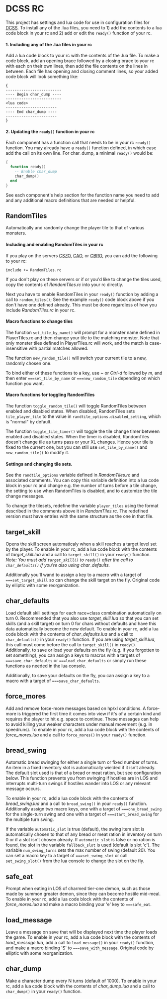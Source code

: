 DCSS RC
=======
This project has settings and lua code for use in configuration files for
[DCSS](http://crawl.develz.org/wordpress/). To install any of the .lua files,
you need to 1) add the contents to a lua code block in your rc and 2) add or
edit the `ready()` function of your rc.

#### 1. Including any of the .lua files in your rc

Add a lua code block to your rc with the contents of the .lua file. To make a
code block, add an opening brace followed by a closing brace to your rc with
each on their own lines, then add the file contents on the lines in
between. Each file has opening and closing comment lines, so your added code
block will look something like:

```
{
-------------------------
---- Begin char_dump ----
-------------------------
<lua code>
-----------------------
---- End char_dump ----
-----------------------
}
```

#### 2. Updating the `ready()` function in your rc

Each component has a function call that needs to be in your rc `ready()`
function. You may already have a `ready()` function defined, in which case add
the call on its own line. For char_dump, a minimal `ready()` would be:
```lua
{
  function ready()
    -- Enable char_dump
    char_dump()
  end
}
```

See each component's help section for the function name you need to add and any
additional macro definitions that are needed or helpful.

## RandomTiles
Automatically and randomly change the player tile to that of various monsters.

#### Including and enabling RandomTiles in your rc

If you play on the servers [CSZO](http://crawl.s-z.org/),
[CAO](http://crawl.akrasiac.org:8080/), or
[CBRO](http://crawl.berotato.org:8080/), you can add the following to your rc:

```
include += RandomTiles.rc
```

If you don't play on these servers or if or you'd like to change the tiles
used, copy the contents of *RandomTiles.rc* into your rc directly.

Next you have to enable RandomTiles in your `ready()` function by adding a call
to `random_tiles()`; See the example `ready()` code block above if you don't
have one defined already. This must be done regardless of how you include
*RandomTiles.rc* in your rc.

#### Macro functions to change tiles

The function `set_tile_by_name()` will prompt for a monster name defined in
PlayerTiles.rc and then change your tile to the matching monster. Note that
only monster tiles defined in PlayerTiles.rc will work, and the match is
case-insensitive with partial matches allowed.

The function `new_random_tile()` will switch your current tile to a new,
randomly chosen one.

To bind either of these functions to a key, use *~* or *Ctrl-d* followed by
*m*, and then enter `===set_tile_by_name` or `===new_random_tile` depending on
which function you want.

#### Macro functions for toggling RandomTiles

The function `toggle_random_tile()` will toggle RandomTiles between enabled
and disabled states. When disabled, RandomTiles sets `tile_player_tile` to the
value in `randtile_options.disabled_setting`, which is "normal" by default.

The function `toggle_tile_timer()` will toggle the tile change timer between
enabled and disabled states. When the timer is disabled, RandomTiles doesn't
change tile as turns pass or your XL changes. Hence your tile is fixed to the
current one, but you can still use `set_tile_by_name()` and `new_random_tile()`
to modify it.

#### Settings and changing tile sets.

See the `randtile_options` variable defined in *RandomTiles.rc* and associated
comments. You can copy this variable definition into a lua code block in your
rc and change e.g. the number of turns before a tile change, the setting to use
when RandomTiles is disabled, and to customize the tile change messages.

To change the tilesets, redefine the variable `player_tiles` using the format
described in the comments above it in *RandomTiles.rc*. The redefined version
must have entries with the same structure as the one in that file.

## target_skill
Opens the skill screen automaticaly when a skill reaches a target level set by
the player. To enable in your rc, add a lua code block with the contents of
*target_skill.lua* and a call to `target_skill()` in your `ready()`
function. _Note: You must add `target_skill()` to `ready()` after the call to
`char_defaults()` if you're also using char_defaults._

Additionally you'll wand to assign a key to a macro with a target of
`===set_target_skill` so can change the skill target on the fly. Original code
by elliptic with some reorganization.

## char_defaults

Load default skill settings for each race+class combination automatically on
turn 0. Recommended that you also use *target_skill.lua* so that you can set
skills (and a skill target) on turn 0 for chars without defaults and have this
data automatically become the new default. To enable in your rc, add a lua code
block with the contents of *char_defaults.lua* and a call to `char_defaults()`
in your `ready()` function. If you are using *target_skill.lua*, this call must
come before the call to `target_skill()` in `ready()`. Additionally, to save or
load your defaults on the fly (e.g. if you forgotten to set something), you can
assign a keys to macros with a targets of `===save_char_defaults` or
`===load_char_defaults` or simply run these functions as needed in the lua
console.

Additionally, to save your defaults on the fly, you can assign a key to a macro
with a target of `===save_char_defaults`.

## force_mores

Add and remove force-more messages based on hp/xl conditions. A force-more is
triggered the first time it comes into view if it's of a certain kind and
requires the player to hit e.g. space to continue. These messages can help to
avoid killing your weaker characters under manual movement (e.g. in
speedruns). To enable in your rc, add a lua code block with the contents of
*force_mores.lua* and a call to `force_mores()` in your `ready()` function.

## bread_swing

Automatic bread swinging for either a single turn or fixed number of turns. An
item in a fixed inventory slot is automatically wielded if it isn't
already. The default slot used is that of a bread or meat ration, but see
configuration below. This function prevents you from swinging if hostiles are
in LOS and interrupts multi-turn swings if hostiles wander into LOS or any
relevant message occurs.

To enable in your rc, add a lua code block with the contents of
*bread_swing.lua* and a call to `bread_swing()` in your `ready()`
function. Additionally assign two macro keys, one with a target of
`===one_bread_swing` for the single-turn swing and one with a target of
`===start_bread_swing` for the multiple turn swing.

If the variable `automatic_slot` is true (default), the swing item slot is
automatically chosen to that of any bread or meat ration in inventory on turn 0
or if a slot isn't chosen already. If `automatic_slot` is false or no ration is
found, the slot in the variable `fallback_slot` is used (default is slot
'c'). The variable `num_swing_turns` sets the max number of swing (default
20). You can set a macro key to a target of `===set_swing_slot` or call
`set_swing_slot()` from the lua console to change the slot on the fly.

## safe_eat
Prompt when eating in LOS of charmed tier-one demon, such as those made by
summon greater demon, since they can become hostile mid-meal. To enable in
your rc, add a lua code block with the contents of *force_mores.lua* and make a
macro binding your 'e' key to `===safe_eat`.

## load_message
Leave a message on save that will be displayed next time the player loads the
game. To enable in your rc, add a lua code block with the contents of
*load_message.lua*, add a call to `load_message()` in your `ready()` function,
and make a macro binding 'S' to `===save_with_message`. Original code by
elliptic with some reorganization.

## char_dump
Make a character dump every N turns (default of 1000). To enable in your rc,
add a lua code block with the contents of *char_dump.lua* and a call to
`char_dump()` in your `ready()` function.
